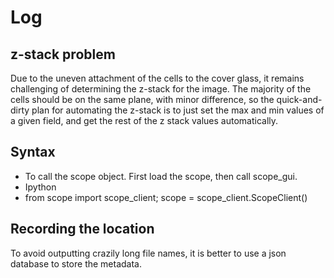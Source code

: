 # Log

## z-stack problem

Due to the uneven attachment of the cells to the cover glass, it remains challenging of determining the z-stack for the image. The majority of the cells should be on the same plane, with minor difference, so the quick-and-dirty plan for automating the z-stack is to just set the max and min values of a given field, and get the rest of the z stack values automatically. 

## Syntax

* To call the scope object. First load the scope, then call scope_gui. 
* Ipython
* from scope import scope_client; scope = scope_client.ScopeClient()

## Recording the location

To avoid outputting crazily long file names, it is better to use a json database to store the metadata. 